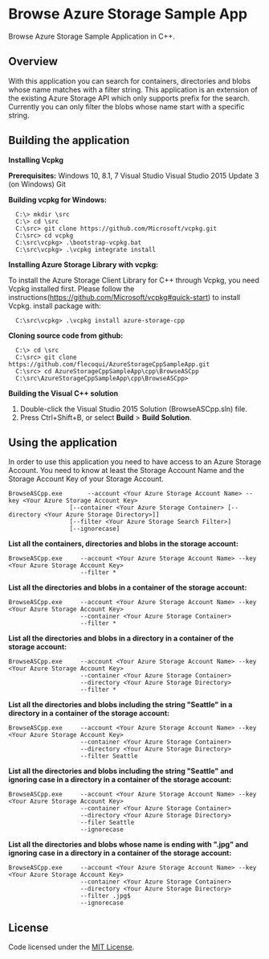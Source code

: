 # Browse Azure Storage Sample App
Browse Azure Storage Sample Application in C++.

Overview
--------
With this application you can search for containers, directories and blobs whose name matches with a filter string.
This application is an extension of the existing Azure Storage API which only supports prefix for the search.
Currently you can only filter the blobs whose name start with a specific string.


Building the application
------------------------

**Installing Vcpkg**

**Prerequisites:**
Windows 10, 8.1, 7
Visual Studio Visual Studio 2015 Update 3 (on Windows)
Git

**Building vcpkg for Windows:**

      C:\> mkdir \src
      C:\> cd \src
      C:\src> git clone https://github.com/Microsoft/vcpkg.git
      C:\src> cd vcpkg
      C:\src\vcpkg> .\bootstrap-vcpkg.bat
      C:\src\vcpkg> .\vcpkg integrate install

**Installing Azure Storage Library with vcpkg:**

To install the Azure Storage Client Library for C++ through Vcpkg, you need Vcpkg installed first. Please follow the instructions(https://github.com/Microsoft/vcpkg#quick-start) to install Vcpkg.
install package with:

      C:\src\vcpkg> .\vcpkg install azure-storage-cpp

**Cloning source code from github:**

      C:\> cd \src
      C:\src> git clone https://github.com/flecoqui/AzureStorageCppSampleApp.git
      C:\src> cd AzureStorageCppSampleApp\cpp\BrowseASCpp
      C:\src\AzureStorageCppSampleApp\cpp\BrowseASCpp> 

**Building the Visual C++ solution**

1. Double-click the Visual Studio 2015 Solution (BrowseASCpp.sln) file.
4. Press Ctrl+Shift+B, or select **Build** \> **Build Solution**.


Using the application
---------------------
In order to use this application you need to have access to an Azure Storage Account.
You need to know at least the Storage Account Name and the Storage Account Key of your Storage Account.


	BrowseASCpp.exe       --account <Your Azure Storage Account Name> --key <Your Azure Storage Account Key> 
		             [--container <Your Azure Storage Container> [--directory <Your Azure Storage Directory>]]
		             [--filter <Your Azure Storage Search Filter>]
		             [--ignorecase]



**List all the containers, directories and blobs in the storage account:**

	BrowseASCpp.exe     --account <Your Azure Storage Account Name> --key <Your Azure Storage Account Key> 
                        --filter *


**List all the directories and blobs in a container of the storage account:**

	BrowseASCpp.exe     --account <Your Azure Storage Account Name> --key <Your Azure Storage Account Key> 
                        --container <Your Azure Storage Container>
                        --filter *

**List all the directories and blobs in a directory in a container of the storage account:**

	BrowseASCpp.exe     --account <Your Azure Storage Account Name> --key <Your Azure Storage Account Key> 
                        --container <Your Azure Storage Container>
                        --directory <Your Azure Storage Directory>
                        --filter *

**List all the directories and blobs including the string "Seattle" in a directory in a container of the storage account:**

	BrowseASCpp.exe     --account <Your Azure Storage Account Name> --key <Your Azure Storage Account Key> 
                        --container <Your Azure Storage Container>
                        --directory <Your Azure Storage Directory>
                        --filter Seattle

**List all the directories and blobs including the string "Seattle" and ignoring case in a directory in a container of the storage account:**

	BrowseASCpp.exe     --account <Your Azure Storage Account Name> --key <Your Azure Storage Account Key> 
                        --container <Your Azure Storage Container>
                        --directory <Your Azure Storage Directory>
                        --filer Seattle
                        --ignorecase

**List all the directories and blobs whose name is ending with ".jpg" and ignoring case in a directory in a container of the storage account:**

	BrowseASCpp.exe     --account <Your Azure Storage Account Name> --key <Your Azure Storage Account Key> 
                        --container <Your Azure Storage Container>
                        --directory <Your Azure Storage Directory>
                        --filter .jpg$
                        --ignorecase

License
-------

Code licensed under the [MIT License](LICENSE.txt).

